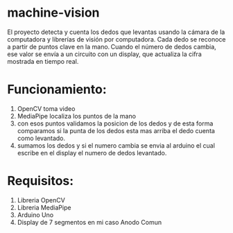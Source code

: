 # machine-vision

El proyecto detecta y cuenta los dedos que levantas usando la cámara de la computadora y librerías de visión por computadora. Cada dedo se reconoce a partir de puntos clave en la mano. Cuando el número de dedos cambia, ese valor se envía a un circuito con un display, que actualiza la cifra mostrada en tiempo real.

# Funcionamiento:

1. OpenCV toma video
2. MediaPipe localiza los puntos de la mano
3. con esos puntos validamos la posicion de los dedos y de esta forma comparamos si la punta de los dedos esta mas arriba el dedo cuenta como levantado.
4. sumamos los dedos y si el numero cambia se envia al arduino el cual escribe en el display el numero de dedos levantado.

# Requisitos:

1. Libreria OpenCV
2. Libreria MediaPipe
3. Arduino Uno
4. Display de 7 segmentos en mi caso Anodo Comun
